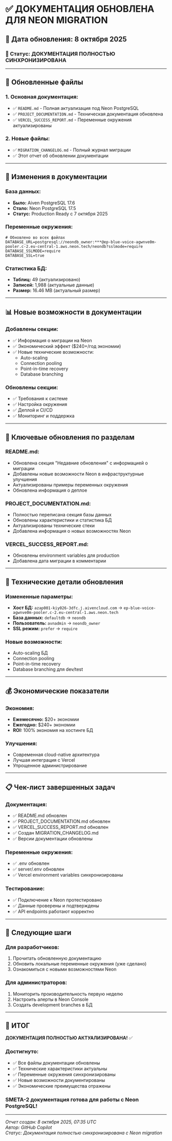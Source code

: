 # ✅ ДОКУМЕНТАЦИЯ ОБНОВЛЕНА ДЛЯ NEON MIGRATION

## 📅 Дата обновления: 8 октября 2025

### 🎯 Статус: ДОКУМЕНТАЦИЯ ПОЛНОСТЬЮ СИНХРОНИЗИРОВАНА

---

## 📝 Обновленные файлы

### **1. Основная документация:**
- ✅ `README.md` - Полная актуализация под Neon PostgreSQL
- ✅ `PROJECT_DOCUMENTATION.md` - Техническая документация обновлена
- ✅ `VERCEL_SUCCESS_REPORT.md` - Переменные окружения актуализированы

### **2. Новые файлы:**
- ✅ `MIGRATION_CHANGELOG.md` - Полный журнал миграции
- ✅ Этот отчет об обновлении документации

---

## 🔄 Изменения в документации

### **База данных:**
- **Было:** Aiven PostgreSQL 17.6
- **Стало:** Neon PostgreSQL 17.5
- **Статус:** Production Ready с 7 октября 2025

### **Переменные окружения:**
```env
# Обновлено во всех файлах
DATABASE_URL=postgresql://neondb_owner:***@ep-blue-voice-agwnve0m-pooler.c-2.eu-central-1.aws.neon.tech/neondb?sslmode=require
DATABASE_SSLMODE=require
DATABASE_SSL=true
```

### **Статистика БД:**
- **Таблиц:** 49 (актуализировано)
- **Записей:** 1,988 (актуальные данные)
- **Размер:** 16.46 MB (актуальный размер)

---

## 📊 Новые возможности в документации

### **Добавлены секции:**
- ✅ Информация о миграции на Neon
- ✅ Экономический эффект ($240+/год экономии)
- ✅ Новые технические возможности:
  - Auto-scaling
  - Connection pooling
  - Point-in-time recovery
  - Database branching

### **Обновлены секции:**
- ✅ Требования к системе
- ✅ Настройка окружения
- ✅ Деплой и CI/CD
- ✅ Мониторинг и поддержка

---

## 🎯 Ключевые обновления по разделам

### **README.md:**
- Обновлена секция "Недавние обновления" с информацией о миграции
- Добавлены новые возможности Neon в инфраструктурные улучшения
- Актуализированы примеры переменных окружения
- Обновлена информация о деплое

### **PROJECT_DOCUMENTATION.md:**
- Полностью переписана секция базы данных
- Обновлены характеристики и статистика БД
- Актуализированы технические стеки
- Добавлена информация о новых возможностях Neon

### **VERCEL_SUCCESS_REPORT.md:**
- Обновлены environment variables для production
- Добавлена дата миграции в комментарии

---

## 🔧 Технические детали обновления

### **Измененные параметры:**
- **Хост БД:** `azap001-kiy026-3dfc.j.aivencloud.com` → `ep-blue-voice-agwnve0m-pooler.c-2.eu-central-1.aws.neon.tech`
- **База данных:** `defaultdb` → `neondb`
- **Пользователь:** `avnadmin` → `neondb_owner`
- **SSL режим:** `prefer` → `require`

### **Новые возможности:**
- Auto-scaling БД
- Connection pooling
- Point-in-time recovery
- Database branching для dev/test

---

## 💰 Экономические показатели

### **Экономия:**
- **Ежемесячно:** $20+ экономии
- **Ежегодно:** $240+ экономии
- **ROI:** 100% экономия на хостинге БД

### **Улучшения:**
- Современная cloud-native архитектура
- Лучшая интеграция с Vercel
- Упрощенное администрирование

---

## 📋 Чек-лист завершенных задач

### **Документация:**
- ✅ README.md обновлен
- ✅ PROJECT_DOCUMENTATION.md обновлен  
- ✅ VERCEL_SUCCESS_REPORT.md обновлен
- ✅ Создан MIGRATION_CHANGELOG.md
- ✅ Версии документации обновлены

### **Переменные окружения:**
- ✅ .env обновлен
- ✅ server/.env обновлен
- ✅ Vercel environment variables синхронизированы

### **Тестирование:**
- ✅ Подключение к Neon протестировано
- ✅ Данные проверены и подтверждены
- ✅ API endpoints работают корректно

---

## 🚀 Следующие шаги

### **Для разработчиков:**
1. Прочитать обновленную документацию
2. Обновить локальные переменные окружения (уже сделано)
3. Ознакомиться с новыми возможностями Neon

### **Для администраторов:**
1. Мониторить производительность первую неделю
2. Настроить алерты в Neon Console
3. Создать development branches в БД

---

## 🎉 ИТОГ

**ДОКУМЕНТАЦИЯ ПОЛНОСТЬЮ АКТУАЛИЗИРОВАНА!** ✅

### **Достигнуто:**
- ✅ Все файлы документации обновлены
- ✅ Технические характеристики актуальны
- ✅ Переменные окружения синхронизированы
- ✅ Новые возможности документированы
- ✅ Экономические преимущества отражены

### **SMETA-2 документация готова для работы с Neon PostgreSQL!**

---

*Отчет создан: 8 октября 2025, 07:35 UTC*  
*Автор: GitHub Copilot*  
*Статус: Документация полностью синхронизирована с Neon migration*